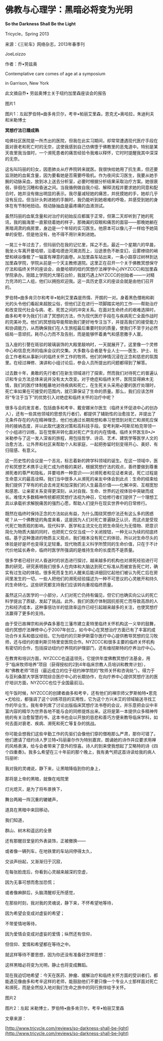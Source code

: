 # 佛教与心理学：黑暗必将变为光明

**So the Darkness Shall Be the Light**

Tricycle，Spring 2013

来源：《三轮车》网络杂志，2013年春季刊

JoeLoizzo

作者：乔•劳兹奥

Contemplative care comes of age at a symposium

in Garrison, New York

此文摘自乔• 劳兹奥博士关于纽约加里森座谈会的报告

图片1

图片1：左起罗伯特•曲多肯贝尔，考辛•帕丽艾里森，恩克尤•奥哈拉，朱迪利夫 和米勒博士

**冥想疗法已臻成熟**

哈佛社区医院是一所杰出的医院，但我在此实习期间，却常常遭遇现代医疗手段在面对衰老和死亡时的无奈，这使我感到自己仿佛堕于佛教里的恶鬼道中。特别是某天夜里我当值时，一个濒死患者的痛苦经验令我难以释怀，它时时提醒我其中深深的无奈。

这名叫玛丽的妇女，因患肺炎从疗养院转来就医。我很快给她用了抗生素，但还要监测她的血氧含量，因为要看她是否需要呼吸机。作为夜间实习医生，我要从她手腕的动脉采血，放到冰上送去分析室，必要时根据分析结果采取治疗方案。她很衰弱，徘徊在沉睡和昏迷之间。当我循例做自我介绍、解释流程并要求她的同意和配合时，她并没有做出明显的表示。我尽量减轻她的痛苦，并抚摸她的手，她却几乎没有反应。但当针头刺进她的手腕时，我仍能听到她艰难的呼吸，并感受到她的身体在有节制地扭动。桡动脉抽血是最疼痛的血液测试。

虽然玛丽的血氧含量和对治疗的初始反应都属于正常，但第二天却听到了她的死讯，我的脑海里一直萦绕着她的样子，那微阖的双眼和痛苦的面容——那晚她躺在黑暗凋肃的病房里，身边是一个年轻的实习医生。他原本可以像儿子一样给予她简单的安慰，但是他没有，他不得不用针来刺进她。

一晃三十年过去了，但玛丽仍在我的记忆里，挥之不去。最近一个星期六的早晨，我坐火车离开曼哈顿，沿着哈德逊河溯流而上，沿途景色不断变幻，云雾缭绕的峭壁和峡谷像极了一轴富有禅意的画卷。从加里森车站出来，一条小路穿过树林到达加里森学院，学院从前是一个天主教修道院。这里正在召开一个关于佛教冥想保守疗法和临终关怀的座谈会，由曼哈顿的纽约冥想疗法禅学中心\(NYZCCC\)和加里森学院承办。刚踏上学院的大理石台阶，我就巧遇上NYZCCC的创始者——一对精力充沛的二人组，他们以拥抱欢迎我。这一具历史意义的座谈会就是由他们召开的。

罗伯特•曲多肯贝尔和考辛•帕利艾里森是热情、开朗的一对。身着黑色僧袍和剃光的头令他们看起来超脱尘俗，但他们正在进行一项脚踏实地的工作——帮助治疗和改变现代社会与病、老、死苦之间的冲突关系。在面对生命终点的艰难选择时，曲多和考辛为我们引进了冥想的方法，作为现代医疗手段在与疾病死亡全面作战时的完美补充。他们的冥想指导能帮助我们更好地专注当下，并提高我们的接受能力和协调能力，从而确保我们在人生旅程最后重要时刻的质量，使我们不至于对必然结局一意顽抗，耗尽心力而不及告别，而是能够怀着勇气和感恩撒手人寰。

当入座的引謦在斑驳的玻璃装饰的大殿里敲响时，一天就展开了。这里像一个灵修中心和信息充沛的临床会议的交集。大多数与会者是专业人士——医生、护士、社会工作者和从事新兴的临终关怀工作的牧师。他们的神情沉浸在正念和慈悲的氛围里。在经过禅修、演讲和小组讨论后，参会人员所提出的问题都得到了解答。

过去数十年，勇敢的先行者们在新生领域进行了探索，然而我们对待死亡的普遍认识和专业方法总体来说并没有太大改变。对于绝症和临终关怀，医院显得麻木无情，我们的医疗体制粗暴地对待疾病和死亡，在生死关头采用必要的医疗处理时，死亡率如果在可接受的范围内，就已算保证了生命的质量。那么，我们应该怎样将“专注于当下”的优势引入对绝症和临终关怀的治疗中呢？

很多与会的发言者，包括曲多和考辛、戴安娜米尔医生（临终关怀促进中心的创办人），还有一些其他领域的思想先行者们，都提供了辅助性的治愈技艺，并提出了无条件存在的内在精神理念，他们也通过长期观想和串习觉悟到对死亡和濒死应保持的接纳态度，并以此取代速效对策和高科技手段。安考利斯•阿斯尼柏克带领一个小组进行训练，旨在觉察并转化面对死亡产生的内在情绪。临终关怀医生B•J•米勒参与了这一发人深省的旅程，用包括哲学、诗词、艺术、建筑学等医学人文的治愈方法，让外界和社区来帮助个人和家庭，一起把弥留时刻变得开心、美好、有归宿感、有意义。

这一历史性的会议是一个吉兆，标志着新的跨学科领域的诞生。在这一领域中，医疗和冥想艺术携手让死亡成为终极的美好。根据冥想疗法的观点，善终要做到尊重濒死者的尊严和隐私，并要培养一种意识——对濒死者和见证者来说，死亡过程是生命意义的最高诠释。我们当中很多人从濒死的亲友中体会到此点：生命的结束给我们提供了罕有的机会去肯定和加深我们的人生最高价值——化解冲突、互相宽恕和感恩、让亲密关系变得更深刻，从对自我、生命、世界的近视体验中突破而成长。难怪大多数精神传统都把冥想疗法视为神召，它给修行者们提供了一个理想工具以承载祈求解脱痛苦的强烈心愿，帮助人们提升在现实世界中的日常修行。

既然在临终时保持正念的方法如此有益，为什么围绕冥想疗法还有这么多的困惑呢？从一个佛教徒的角度来看，这是因为人们对死亡普遍缺乏认识，而这点是受现代死亡物质观的影响。现代科学、医学和主流文化在把生命简化为无情物、把意识简化为物质大脑的同时，也把死亡仅仅当成一个关闭按钮，一种无以为续的彻底终结。基于这种激进的物质主义观点，我们根本没有死亡的体验，所以对生命尽头的体验是好是坏也变得无足轻重。现代物质主义科学所赞同的生命价值，只在于不计代价地延长寿命，临终时医学所强调的是维持生命的长度而不是质量。

很多学者已经针对人昏迷时的状态进行探讨，越来越多的机构也对濒死经验进行可靠的研究，研究表明我们很多人在肉体和大脑达到死亡标准从而被宣告死亡时，确实有过生动的体验。很多死而复生的人醒来后能详细回忆起他们被认为死亡后在房间里发生的一切，一些人把他们的濒死经验描述为一种不可思议的心灵敞开和持久的生命转化。这些研究都支持我们应该转向重视临终质量。

虽然这只占医学的一小部分，人们对死亡仍持有偏见，但它们也确实向公认的死亡科学提出了质疑，发起了挑战。此外，我们的医疗体制因抗拒死亡而导致高昂的人力和经济成本，这种事倍功半的低效率运作已经引起越来越多的关注，也使冥想疗法赢得了更多的支持。

由于受已故禅宗和尚伊森多塞在三藩市建立麦特里临终关怀机构这一义举的鼓舞，纽约冥想疗法禅修中心于2007年创立，如今中心在冥想治疗方面已有了丰富的成功合作关系和倡议经验。它为纽约的贝斯伊斯雷尔医疗中心提供教导冥想的见习牧师，还与纽约的普利斯贝特里安医院合作。NYZCCC和很多主要的临终关怀机构有密切的合作，包括探访纽约疗养院的护理部门，还有维彻斯特的疗养治疗中心。

在教育和培训方面，NYZCCC也遥遥领先，它提供年度佛教冥想疗法基金，用于“临床牧师培养”项目（获得授权的2到4年临床宗教人员培训和教育计划），和“佛教老师”项目（最近成立的位于纽约神学院的“牧师关怀和咨询处”）。得力于与亚利桑那大学医学院综合医疗中心的长期协作，在向疗养中心提供冥想疗法的医疗培训方面，NYZCCC也位于全国最前沿。

吃午饭时候，NYZCCC的创建者曲多和考辛，还有他们的禅宗师父罗斯帕特•恩克•尤哈拉，都强调了这个训练项目的实用性，它为这个方兴未艾的领域输送寻找工作的毕业生。我有幸列席了讨论出版临床冥想疗法书卷的会议，并乐意把会议中丰富内容的精华为世界各地不能与会的同修提炼出来。这将是第一本提供众多精神传统的有关治愈智慧的书，这本书也会以开放的慈悲和善巧方便来教导临床学科，如何去面对衰老、疾病、濒死和死亡等复杂的挑战。

你可能会想我们这些辛勤工作的先驱们会像他们穿的僧袍那么严肃，那你可错了。他们邀请了纽约诗人罗兰特•玛丽豪尔作为特别嘉宾，朗诵她的诗作并应要求用禅的风格表演，给与会者带来了意外的惊喜。诗人的到来使我想起了艾略特的诗《四个四重奏》。我多么希望在三十年前的那个晚上，我有勇气把这首诗读给我的病人玛丽听:

我对我的灵魂说，静下来，让黑暗降临到你的身上，

那将是上帝的黑暗，就像在戏院里

灯光熄灭，是为了将布景换下，

舞台两厢一阵沉重的辘辘声，

道具在黑暗中来回移动，

我们知道，

群山、树木和遥远的全景

还有那醒目堂皇的外表装饰，正被撤换——

或者像一辆列车，在地铁里的车站间停得太久，

交谈声纷起，又渐渐归于沉寂，

在每张脸庞后，你看到心灵越来越深的空虚，

因为无事可想而愈加恐慌；

或者像麻醉后，头脑清醒却无所感觉，

在那些时刻，我对我的灵魂说，静下来，不怀希望地等待，

因为希望会变成对虚妄的希望；

不带爱情地等待，

因为爱情会变成对虚妄的爱情；纵然还有信仰，

但信仰、爱情和希望都在等待之中。

就这样等待不要思想，因为你还没有准备好怎样思想：

这样黑暗必将变为光明，静止也将变成舞蹈。

现在我迫切地希望：今天在医药、肿瘤、缓解治疗和临终关怀方面的受训者们，都能遇见像曲多和考辛这样的老师，能鼓励他们不要只像一个专业人士那样面对死亡和濒死，而是全然投入地对我们生命之旅中的同行旅伴给予关怀。

图片2

图片2：左起 米勒博士，罗伯特•曲多肯贝尔，考辛•帕丽艾里森

文章来源：

[http://www.tricycle.com/reviews/so-darkness-shall-be-light](http://www.tricycle.com/reviews/so-darkness-shall-be-light)

